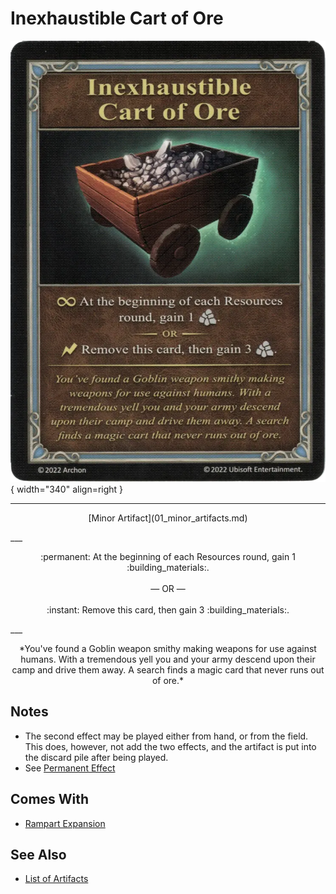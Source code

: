 # Inexhaustible Cart of Ore

![Inexhaustible Cart of Ore](../assets/artifacts_minor-inexhaustible_cart_of_ore.webp){ width="340" align=right }
___
<p style="text-align: center;" markdown>[Minor Artifact](01_minor_artifacts.md)</p>
___
<p style="text-align: center;" markdown>:permanent: At the beginning of each Resources round, gain 1 :building_materials:.<br><br>— OR —<br><br>:instant: Remove this card, then gain 3 :building_materials:.</p>
___
<p style="text-align: center;" markdown>*You've found a Goblin weapon smithy making weapons for use against humans. With a tremendous yell you and your army descend upon their camp and drive them away. A search finds a magic card that never runs out of ore.*</p>


## Notes

- The second effect may be played either from hand, or from the field. This does, however, not add the two effects, and the artifact is put into the discard pile after being played.
- See [Permanent Effect](../keywords/permanent_effect.md)


## Comes With

- [Rampart Expansion](../content/rampart_expansion.md)


## See Also


- [List of Artifacts](index.md)
